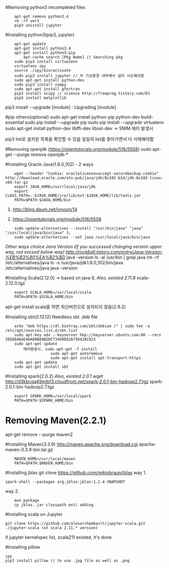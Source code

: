 #Removing python3 imcompleted files
```
    apt-get remove python3.4
    rm -rf ver3
    pip3 unistall jupyter
```

#Installing python3(pip3, jupyter)
```
    apt-get update
    apt-get install python3.4
    apt-get install python3-pip
        apt-cache search [Pkg Name] // Searching pkg
    sudo pip3 install virtualenv
    virtualenv ipy
    source ./ipy/bin/activate
    sudo pip3 install jupyter // 꼭 가상환경 내부에서 설치 시도해야함
    sudo apt-get install python-dev
    sudo pip3 install numpy
    sudo apt-get install gfortran
    pip3 install scipy // science http://freeprog.tistory.com/63
    pip3 install matplotlib
```
pip3 install --upgrade [module] : Upgrading [module]

#pip others(optional)
sudo apt-get install python-pip python-dev build-essential 
sudo pip install --upgrade pip 
sudo pip install --upgrade virtualenv 
sudo apt-get install python-dev libffi-dev libssl-dev -> SNIM 에러 발생시

pip3 list로 설치된 목록을 확인할 수 있음
    일일히 list를 찾아가면서 다 삭제해야함

#Removing openjdk (https://opentutorials.org/module/516/5558)
sudo apt-get --purge remove openjdk-*


#Installing Oracle Java(1.8.0_102) - 2 ways
```
    wget --header "Cookie: oraclelicense=accept-securebackup-cookie" http://download.oracle.com/otn-pub/java/jdk/8u102-b14/jdk-8u102-linux-x64.tar.gz
    export JAVA_HOME=/usr/local/java/jdk
    export CLASS_PATH=.:$JAVA_HOME/jre/lib/ext:$JAVA_HOME/lib/tools.jar
    PATH=$PATH:$JAVA_HOME/bin
```   
1. http://blog.daum.net/ivnoon/14

2. https://opentutorials.org/module/516/5558
```
    sudo update-alternatives --install "/usr/bin/java" "java" "/usr/local/java/bin/java" 1;
    sudo update-alternatives --set java /usr/local/java/bin/java
```
_Other ways choice Java Version (If you successed changing version upper way, not exceed below way)_
            _http://rockball.tistory.com/entry/Java-Version-%EB%B3%80%EA%B2%BD_
    java -version
    ls -al /usr/bin | grep java
    rm -rf /etc/alternatives/java
    ln -s /usr/java/jdk1.8.0_102/bin/java /etc/alternatives/java
    java -version

#Installing Scala(2.12.0) -> based on java 8,
_Also, existed 2.11.8_
scala-2.12.0.tgz
```
    export SCALA_HOME=/usr/local/scala
    PATH=$PATH:$SCALA_HOME/bin
```
apt-get install scala를 하면 최신버전으로 설치되지 않음(2.9.2)


#Installing sbt(0.13.12)
Needless sbt .deb file
```
    echo "deb https://dl.bintray.com/sbt/debian /" | sudo tee -a /etc/apt/sources.list.d/sbt.list
    sudo apt-key adv --keyserver hkp://keyserver.ubuntu.com:80 --recv 2EE0EA64E40A89B84B2DF73499E82A75642AC823
    sudo apt-get update
        에러발생시, sudo apt-get -f install
                    sudo apt-get autoremove
                    sudo apt-get install apt-transport-https
    sudo apt-get update 
    sudo apt-get install sbt
```


#Installing spark(2.0.2)
_Also, existed 2.0.1_
wget http://d3kbcqa49mib13.cloudfront.net/spark-2.0.1-bin-hadoop2.7.tgz
spark-2.0.1-bin-hadoop2.7.tgz
```
    export SPARK_HOME=/usr/local/spark
    PATH=$PATH:$SPARK_HOME/bin
```

# Removing Maven(2.2.1)
apt-get remove --purge maven2

#Installing Maven(3.3.9)
http://maven.apache.org/download.cgi
apache-maven-3.3.9-bin.tar.gz
```
    MAVEN_HOME=/usr/local/maven
    PATH=$PATH:$MAVEN_HOME/bin
```
#Installing jblas
git clone https://github.com/mikiobraun/jblas
way 1.
```
spark-shell --packages org.jblas:jblas:1.2.4-SNAPSHOT
```
way 2.
```
    mvn package
    cp jblas..jar classpath ext/ adding
```

#Installing scala on Jupyter
```
git clone https://github.com/alexarchambault/jupyter-scala.git
./jupyter-scala (on scala 2.11.* version)
```
if jupyter kernelspec list, scala211 existed, it's done.


#Installing pillow
```
ipy
pip3 install pillow // to use .jpg file as well as .png
```